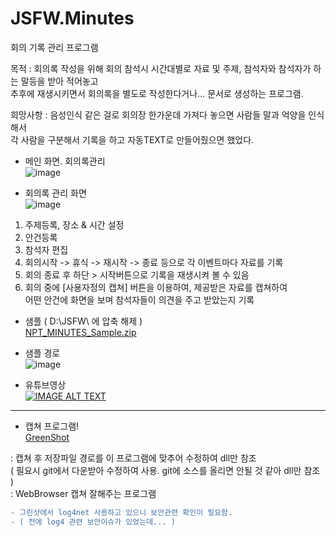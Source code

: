 # JSFW.Minutes
회의 기록 관리 프로그램

목적 : 회의록 작성을 위해 회의 참석시 시간대별로 자료 및 주제, 참석자와 참석자가 하는 말등을 받아 적어놓고<br />
 추후에 재생시키면서 회의록을 별도로 작성한다거나... 문서로 생성하는 프로그램.<br />
 
희망사항 : 음성인식 같은 걸로 회의장 한가운데 가져다 놓으면 사람들 말과 억양을 인식해서<br />
 각 사람을 구분해서 기록을 하고 자동TEXT로 만들어줬으면 했었다. <br />

- 메인 화면. 회의록관리<br />
![image](https://user-images.githubusercontent.com/116536524/197954051-9cd851b8-bfe0-42d5-b18e-fa509b41c8a4.png)

- 회의록 관리 화면<br />
![image](https://user-images.githubusercontent.com/116536524/197954125-6dbfcc89-c546-4ede-9614-a522fc2feaad.png)

1. 주제등록, 장소 & 시간 설정<br />
2. 안건등록<br />
3. 참석자 편집<br />
4. 회의시작 -> 휴식 -> 재시작 -> 종료 등으로 각 이벤트마다 자료를 기록<br />
5. 회의 종료 후 하단 > 시작버튼으로 기록을 재생시켜 볼 수 있음<br />
6. 회의 중에 [사용자정의 캡쳐] 버튼을 이용하여, 제공받은 자료를 캡쳐하여<br />
  어떤 안건에 화면을 보며 참석자들이 의견을 주고 받았는지 기록<br />

- 샘플 ( D:\JSFW\ 에 압축 해제 )<br />
[NPT_MINUTES_Sample.zip](https://github.com/aseuka/JSFW.Minutes/files/9866937/NPT_MINUTES_Sample.zip)

- 샘플 경로<br />
![image](https://user-images.githubusercontent.com/116536524/197956394-d0d8d2ce-a577-41c4-8c05-6526177dc092.png)
 
- 유튜브영상<br />
[![IMAGE ALT TEXT](http://img.youtube.com/vi/2KE2kxCKUc4/0.jpg)](https://youtu.be/2KE2kxCKUc4?t=0s)

---
- 캡쳐 프로그램!<br />
[GreenShot](https://github.com/greenshot/greenshot)

 : 캡쳐 후 저장파일 경로를 이 프로그램에 맞추어 수정하여 dll만 참조<br />
   ( 필요시 git에서 다운받아 수정하여 사용. git에 소스를 올리면 안될 것 같아 dll만 참조 )<br />
 : WebBrowser 캡쳐 잘해주는 프로그램<br />
```diff
- 그린샷에서 log4net 사용하고 있으니 보안관련 확인이 필요함. 
- ( 전에 log4 관련 보안이슈가 있었는데... )
```

 
